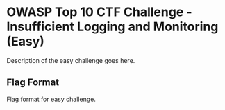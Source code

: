 # OWASP Top 10 CTF Challenge - Insufficient Logging and Monitoring (Easy)
Description of the easy challenge goes here.

## Flag Format
Flag format for easy challenge.
